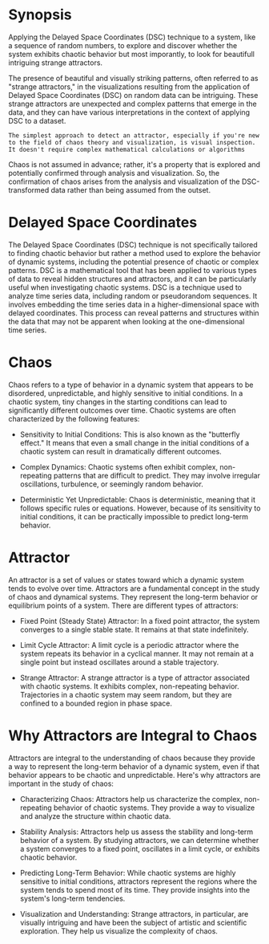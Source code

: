 # Synopsis
Applying the Delayed Space Coordinates (DSC) technique to a system, like a sequence of random numbers, to explore and discover whether the system exhibits chaotic behavior but most imporantly, to
look for beautifull intriguing strange attractors.

The presence of beautiful and visually striking patterns, often referred to as "strange attractors," in the visualizations resulting from the application of Delayed Space Coordinates (DSC) on random data can be intriguing. 
These strange attractors are unexpected and complex patterns that emerge in the data, and they can have various interpretations in the context of applying DSC to a dataset.

`The simplest approach to detect an attractor, especially if you're new to the field of chaos theory and visualization, is visual inspection. It doesn't require complex mathematical calculations or algorithms`

Chaos is not assumed in advance; rather, it's a property that is explored and potentially confirmed through analysis and visualization.
So, the confirmation of chaos arises from the analysis and visualization of the DSC-transformed data rather than being assumed from the outset. 

# Delayed Space Coordinates
The Delayed Space Coordinates (DSC) technique is not specifically tailored to finding chaotic behavior but rather a method used to explore the behavior of dynamic systems, including the potential presence of chaotic or complex patterns. 
DSC is a mathematical tool that has been applied to various types of data to reveal hidden structures and attractors, and it can be particularly useful when investigating chaotic systems. 
DSC is a technique used to analyze time series data, including random or pseudorandom sequences. It involves embedding the time series data in a higher-dimensional space with delayed coordinates. 
This process can reveal patterns and structures within the data that may not be apparent when looking at the one-dimensional time series.

# Chaos
Chaos refers to a type of behavior in a dynamic system that appears to be disordered, unpredictable, and highly sensitive to initial conditions. In a chaotic system, tiny changes in the starting conditions can lead to significantly different outcomes over time. Chaotic systems are often characterized by the following features:
- Sensitivity to Initial Conditions: This is also known as the "butterfly effect." It means that even a small change in the initial conditions of a chaotic system can result in dramatically different outcomes.

- Complex Dynamics: Chaotic systems often exhibit complex, non-repeating patterns that are difficult to predict. They may involve irregular oscillations, turbulence, or seemingly random behavior.

- Deterministic Yet Unpredictable: Chaos is deterministic, meaning that it follows specific rules or equations. However, because of its sensitivity to initial conditions, it can be practically impossible to predict long-term behavior.
  
# Attractor
An attractor is a set of values or states toward which a dynamic system tends to evolve over time. Attractors are a fundamental concept in the study of chaos and dynamical systems. They represent the long-term behavior or equilibrium points of a system. There are different types of attractors:

- Fixed Point (Steady State) Attractor: In a fixed point attractor, the system converges to a single stable state. It remains at that state indefinitely.

- Limit Cycle Attractor: A limit cycle is a periodic attractor where the system repeats its behavior in a cyclical manner. It may not remain at a single point but instead oscillates around a stable trajectory.

- Strange Attractor: A strange attractor is a type of attractor associated with chaotic systems. It exhibits complex, non-repeating behavior. Trajectories in a chaotic system may seem random, but they are confined to a bounded region in phase space.

# Why Attractors are Integral to Chaos

Attractors are integral to the understanding of chaos because they provide a way to represent the long-term behavior of a dynamic system, even if that behavior appears to be chaotic and unpredictable. Here's why attractors are important in the study of chaos:

- Characterizing Chaos: Attractors help us characterize the complex, non-repeating behavior of chaotic systems. They provide a way to visualize and analyze the structure within chaotic data.

- Stability Analysis: Attractors help us assess the stability and long-term behavior of a system. By studying attractors, we can determine whether a system converges to a fixed point, oscillates in a limit cycle, or exhibits chaotic behavior.

- Predicting Long-Term Behavior: While chaotic systems are highly sensitive to initial conditions, attractors represent the regions where the system tends to spend most of its time. They provide insights into the system's long-term tendencies.

- Visualization and Understanding: Strange attractors, in particular, are visually intriguing and have been the subject of artistic and scientific exploration. They help us visualize the complexity of chaos.

